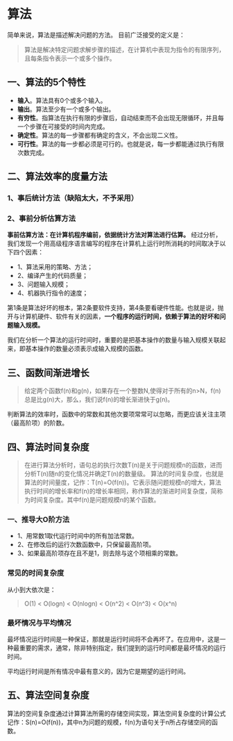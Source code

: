 # 算法
简单来说，算法是描述解决问题的方法。
目前广泛接受的定义是：
> 算法是解决特定问题求解步骤的描述，在计算机中表现为指令的有限序列，且每条指令表示一个或多个操作。

## 一、算法的5个特性
- **输入**。算法具有0个或多个输入。
- **输出**。算法至少有一个或多个输出。
- **有穷性**。指算法在执行有限的步骤后，自动结束而不会出现无限循环，并且每一个步骤在可接受的时间内完成。
- **确定性**。算法的每一步骤都有确定的含义，不会出现二义性。
- **可行性**。算法的每一步都必须是可行的。也就是说，每一步都能通过执行有限次数完成。

## 二、算法效率的度量方法
### 1、事后统计方法（缺陷太大，不予采用）
### 2、事前分析估算方法
**事前估算方法：在计算机程序编前，依据统计方法对算法进行估算。**
经过分析，我们发现一个用高级程序语言编写的程序在计算机上运行时所消耗的时间取决于以下四个因素：
- 1、算法采用的策略、方法；
- 2、编译产生的代码质量；
- 3、问题输入规模；
- 4、机器执行指令的速度；

第1条是算法好坏的根本，第2条要软件支持，第4条要看硬件性能。也就是说，抛开与计算机硬件、软件有关的因素，**一个程序的运行时间，依赖于算法的好坏和问题输入规模。**

我们在分析一个算法的运行时间时，重要的是把基本操作的数量与输入规模关联起来，即基本操作的数量必须表示成输入规模的函数。
## 三、函数间渐进增长
> 给定两个函数f(n)和g(n)，如果存在一个整数N,使得对于所有的n>N，f(n)总是比g(n)大，那么，我们说f(n)的增长渐进快于g(n)。

判断算法的效率时，函数中的常数和其他次要项常常可以忽略，而更应该关注主项（最高阶项）的阶数。

## 四、算法时间复杂度
> 在进行算法分析时，语句总的执行次数T(n)是关于问题规模n的函数，进而分析T(n)随n的变化情况并确定T(n)的数量级。
算法的时间复杂度，也就是算法的时间量度，记作：T(n)=O(f(n))。它表示随问题规模n的增大，算法执行时间的增长率和f(n)的增长率相同，称作算法的渐进时间复杂度，简称为时间复杂度。其中f(n)是问题规模n的某个函数。

### 一、推导大O阶方法
- 1、用常数1取代运行时间中的所有加法常数。
- 2、在修改后的运行次数函数中，只保留最高阶项。
- 3、如果最高阶项存在且不是1，则去除与这个项相乘的常数。

### 常见的时间复杂度
从小到大依次是：
> O(1) < O(logn) < O(nlogn) < O(n^2) < O(n^3) < O(x^n)

### 最坏情况与平均情况
最坏情况运行时间是一种保证，那就是运行时间将不会再坏了。在应用中，这是一种最重要的需求，通常，除非特别指定，我们提到的运行时间都是最坏情况的运行时间。

平均运行时间是所有情况中最有意义的，因为它是期望的运行时间。

## 五、算法空间复杂度
算法的空间复杂度通过计算算法所需的存储空间实现，算法空间复杂度的计算公式记作：S(n)=O(f(n))，其中n为问题的规模，f(n)为语句关于n所占存储空间的函数。
